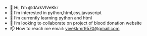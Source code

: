 - 👋 Hi, I’m @dArkVIVeKkr
- 👀 I’m interested in python,html,css,javascript
- 🌱 I’m currently learning python and html
- 💞️ I’m looking to collaborate on project of blood donation website
- 📫 How to reach me email: vivekkmr9570@gmail.com

<!---
dArkVIVeKkr/dArkVIVeKkr is a ✨ special ✨ repository because its `README.md` (this file) appears on your GitHub profile.
You can click the Preview link to take a look at your changes.
--->

